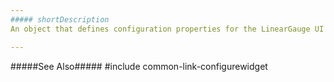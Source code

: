 ```yaml
---
##### shortDescription
An object that defines configuration properties for the LinearGauge UI component.

---
```

#####See Also#####
#include common-link-configurewidget